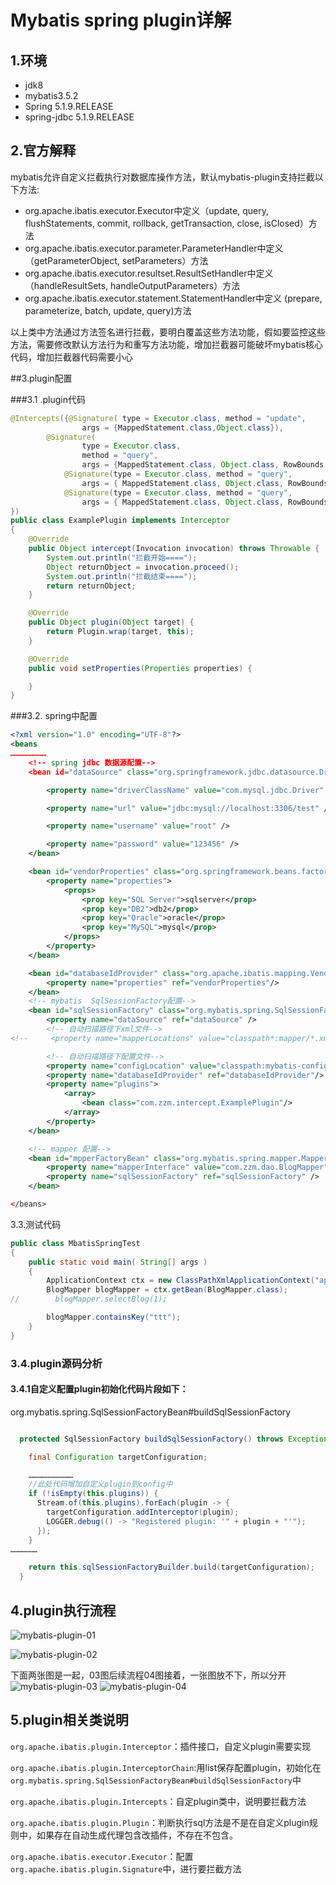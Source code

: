 # Mybatis spring plugin详解

## 1.环境

- jdk8
- mybatis3.5.2
- Spring 5.1.9.RELEASE
- spring-jdbc 5.1.9.RELEASE

## 2.官方解释

mybatis允许自定义拦截执行对数据库操作方法，默认mybatis-plugin支持拦截以下方法:

- org.apache.ibatis.executor.Executor中定义（update, query, flushStatements, commit, rollback, getTransaction, close, isClosed）方法
- org.apache.ibatis.executor.parameter.ParameterHandler中定义（getParameterObject, setParameters）方法
- org.apache.ibatis.executor.resultset.ResultSetHandler中定义（handleResultSets, handleOutputParameters）方法
- org.apache.ibatis.executor.statement.StatementHandler中定义 (prepare, parameterize, batch, update, query)方法

以上类中方法通过方法签名进行拦截，要明白覆盖这些方法功能，假如要监控这些方法，需要修改默认方法行为和重写方法功能，增加拦截器可能破坏mybatis核心代码，增加拦截器代码需要小心

##3.plugin配置

###3.1 .plugin代码

```java
@Intercepts({@Signature( type = Executor.class, method = "update",
                args = {MappedStatement.class,Object.class}),
        @Signature(
                type = Executor.class,
                method = "query",
                args = {MappedStatement.class, Object.class, RowBounds.class, ResultHandler.class, CacheKey.class, BoundSql.class}),
            @Signature(type = Executor.class, method = "query",
                args = { MappedStatement.class, Object.class, RowBounds.class, ResultHandler.class }),
            @Signature(type = Executor.class, method = "query",
                args = { MappedStatement.class, Object.class, RowBounds.class, ResultHandler.class, CacheKey.class, BoundSql.class })
})
public class ExamplePlugin implements Interceptor
{
    @Override
    public Object intercept(Invocation invocation) throws Throwable {
        System.out.println("拦截开始====");
        Object returnObject = invocation.proceed();
        System.out.println("拦截结束====");
        return returnObject;
    }

    @Override
    public Object plugin(Object target) {
        return Plugin.wrap(target, this);
    }

    @Override
    public void setProperties(Properties properties) {

    }
}
```

###3.2. spring中配置

```xml
<?xml version="1.0" encoding="UTF-8"?>
<beans 
……………………
    <!-- spring jdbc 数据源配置-->
    <bean id="dataSource" class="org.springframework.jdbc.datasource.DriverManagerDataSource">

        <property name="driverClassName" value="com.mysql.jdbc.Driver" />

        <property name="url" value="jdbc:mysql://localhost:3306/test" />

        <property name="username" value="root" />

        <property name="password" value="123456" />
    </bean>

    <bean id="vendorProperties" class="org.springframework.beans.factory.config.PropertiesFactoryBean">
        <property name="properties">
            <props>
                <prop key="SQL Server">sqlserver</prop>
                <prop key="DB2">db2</prop>
                <prop key="Oracle">oracle</prop>
                <prop key="MySQL">mysql</prop>
            </props>
        </property>
    </bean>

    <bean id="databaseIdProvider" class="org.apache.ibatis.mapping.VendorDatabaseIdProvider">
        <property name="properties" ref="vendorProperties"/>
    </bean>
    <!-- mybatis  SqlSessionFactory配置-->
    <bean id="sqlSessionFactory" class="org.mybatis.spring.SqlSessionFactoryBean">
        <property name="dataSource" ref="dataSource" />
        <!-- 自动扫描路径下xml文件-->
<!--     <property name="mapperLocations" value="classpath*:mapper/*.xml" />-->

        <!-- 自动扫描路径下配置文件-->
        <property name="configLocation" value="classpath:mybatis-config.xml"/>
        <property name="databaseIdProvider" ref="databaseIdProvider"/>
        <property name="plugins">
            <array>
                <bean class="com.zzm.intercept.ExamplePlugin"/>
            </array>
        </property>
    </bean>

    <!-- mapper 配置-->
    <bean id="mpperFactoryBean" class="org.mybatis.spring.mapper.MapperFactoryBean">
        <property name="mapperInterface" value="com.zzm.dao.BlogMapper" />
        <property name="sqlSessionFactory" ref="sqlSessionFactory" />
    </bean>

</beans>
```

3.3.测试代码

```java
public class MbatisSpringTest
{
    public static void main( String[] args )
    {
        ApplicationContext ctx = new ClassPathXmlApplicationContext("application.xml");
        BlogMapper blogMapper = ctx.getBean(BlogMapper.class);
//        blogMapper.selectBlog(1);

        blogMapper.containsKey("ttt");
    }
}
```

### 3.4.plugin源码分析

#### 3.4.1自定义配置plugin初始化代码片段如下：

org.mybatis.spring.SqlSessionFactoryBean#buildSqlSessionFactory

```java

  protected SqlSessionFactory buildSqlSessionFactory() throws Exception {

    final Configuration targetConfiguration;

    …………………………
	//此处代码增加自定义plugin到config中
    if (!isEmpty(this.plugins)) {
      Stream.of(this.plugins).forEach(plugin -> {
        targetConfiguration.addInterceptor(plugin);
        LOGGER.debug(() -> "Registered plugin: '" + plugin + "'");
      });
    }
………………

    return this.sqlSessionFactoryBuilder.build(targetConfiguration);
  }


```

## 4.plugin执行流程

![mybatis-plugin-01](images/mybatis-plugin-01.png)

![mybatis-plugin-02](images/mybatis-plugin-02.png)



下面两张图是一起，03图后续流程04图接着，一张图放不下，所以分开
![mybatis-plugin-03](images/mybatis-plugin-03.png)
![mybatis-plugin-04](images/mybatis-plugin-04.png)
## 5.plugin相关类说明

`org.apache.ibatis.plugin.Interceptor`：插件接口，自定义plugin需要实现

`org.apache.ibatis.plugin.InterceptorChain`:用list保存配置plugin，初始化在`org.mybatis.spring.SqlSessionFactoryBean#buildSqlSessionFactory`中

`org.apache.ibatis.plugin.Intercepts`：自定plugin类中，说明要拦截方法

`org.apache.ibatis.plugin.Plugin`：判断执行sql方法是不是在自定义plugin规则中，如果存在自动生成代理包含改插件，不存在不包含。

`org.apache.ibatis.executor.Executor`：配置`org.apache.ibatis.plugin.Signature`中，进行要拦截方法
